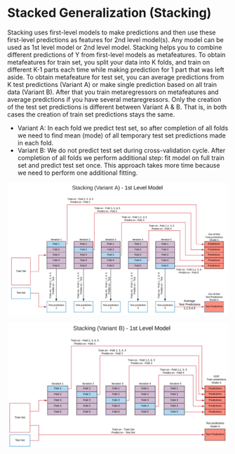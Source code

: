 # Stacked Generalization (Stacking)

Stacking uses first-level models to make predictions and then use these first-level predictions as features for 2nd level model(s). 
Any model can be used as 1st level model or 2nd level model. Stacking helps you to combine different predictions of Y from first-level 
models as metafeatures. To obtain metafeatures for train set, you split your data into K folds, and train on different K-1 parts each
time while making prediction for 1 part that was left aside. To obtain metafeature for test set, you can average predictions from
K test predictions (Variant A) or make single prediction based on all train data (Variant B). After that you train metaregressors on
metafeatures and average predictions if you have several metaregressors. Only the creation of the test set predictions
is different between Variant A & B. That is, in both cases the creation of train set predictions stays the same.


* Variant A: In each fold we predict test set, so after completion of all folds we need to find mean (mode) of all temporary test set
predictions made in each fold.
* Variant B: We do not predict test set during cross-validation cycle. After completion of all folds we perform additional step: fit model
on full train set and predict test set once. This approach takes more time because we need to perform one additional fitting.

![alt text](https://github.com/apalle1/Stacking-Framework/blob/master/Variant%20A.PNG)

![alt text](https://github.com/apalle1/Stacking-Framework/blob/master/Variant%20B.PNG)

